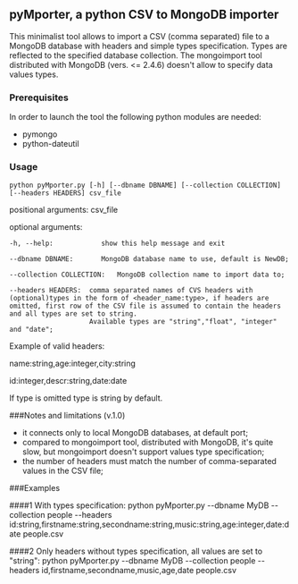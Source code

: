 ## pyMporter, a python CSV to MongoDB importer

This minimalist tool allows to import a CSV (comma separated) file to a MongoDB database with headers and simple types specification. Types are reflected to the specified database collection.
The mongoimport tool distributed with MongoDB (vers. <= 2.4.6) doesn't allow to specify data values types.


### Prerequisites
In order to launch the tool the following python modules are needed:

- pymongo
- python-dateutil


### Usage

	python pyMporter.py [-h] [--dbname DBNAME] [--collection COLLECTION] [--headers HEADERS] csv_file



positional arguments:
	csv_file

optional arguments:

	-h, --help:            show this help message and exit

	--dbname DBNAME:       MongoDB database name to use, default is NewDB;

	--collection COLLECTION:   MongoDB collection name to import data to;

	--headers HEADERS:  comma separated names of CVS headers with (optional)types in the form of <header_name:type>, if headers are omitted, first row of the CSV file is assumed to contain the headers and all types are set to string. 
                        Available types are "string","float", "integer" and "date";

Example of valid headers: 

name:string,age:integer,city:string

id:integer,descr:string,date:date

If type is omitted type is string by default.


###Notes and limitations (v.1.0)
- it connects only to local MongoDB databases, at default port;
- compared to mongoimport tool, distributed with MongoDB, it's quite slow, but mongoimport doesn't support values type specification;
- the number of headers must match the number of comma-separated values in the CSV file;



###Examples

####1
With types specification:
	python pyMporter.py --dbname MyDB --collection people --headers id:string,firstname:string,secondname:string,music:string,age:integer,date:date people.csv 


####2
Only headers without types specification, all values are set to "string":
	python pyMporter.py --dbname MyDB --collection people --headers id,firstname,secondname,music,age,date people.csv



